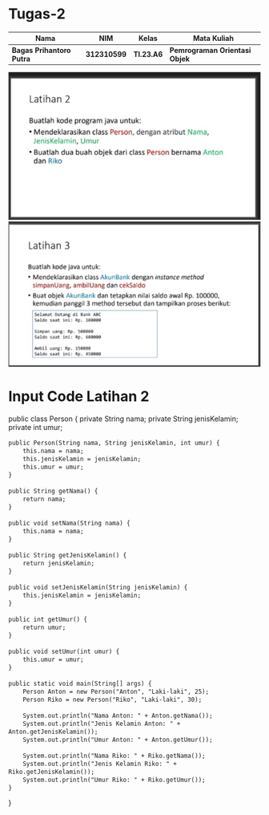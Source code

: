 # Tugas-2

|Nama|NIM|Kelas|Mata Kuliah|
|----|---|-----|------|
|**Bagas Prihantoro Putra**|**312310599**|**TI.23.A6**|**Pemrograman Orientasi Objek**|

![gambar](Screenshot/SoalLatihan2.png)
![gambar](Screenshot/SoalLatihan3.png)

# Input Code Latihan 2

  public class Person {
    private String nama;
    private String jenisKelamin; 
    private int umur;

    public Person(String nama, String jenisKelamin, int umur) {
        this.nama = nama;
        this.jenisKelamin = jenisKelamin;
        this.umur = umur;
    }

    public String getNama() {
        return nama;
    }

    public void setNama(String nama) {
        this.nama = nama;
    }

    public String getJenisKelamin() {
        return jenisKelamin;
    }

    public void setJenisKelamin(String jenisKelamin) {
        this.jenisKelamin = jenisKelamin;
    }

    public int getUmur() {
        return umur;
    }

    public void setUmur(int umur) {
        this.umur = umur;
    }

    public static void main(String[] args) {
        Person Anton = new Person("Anton", "Laki-laki", 25);
        Person Riko = new Person("Riko", "Laki-laki", 30);

        System.out.println("Nama Anton: " + Anton.getNama());
        System.out.println("Jenis Kelamin Anton: " + Anton.getJenisKelamin());
        System.out.println("Umur Anton: " + Anton.getUmur());

        System.out.println("Nama Riko: " + Riko.getNama());
        System.out.println("Jenis Kelamin Riko: " + Riko.getJenisKelamin());
        System.out.println("Umur Riko: " + Riko.getUmur());
    }
}



